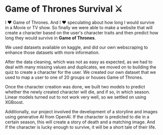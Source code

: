 # Game of Thrones Survival ⚔️

I ♥️ Game of Thrones. And I ♥️ speculating about how long I would survive in a Movie or TV show. So finally we were able to make a website that will create a character based on the user's character traits and then predict how long they would survive in **Game of Thrones**.

We used datasets available on kaggle, and did our own webscraping to enhance those datasets with more information.

After the data cleaning, which was not as easy as expected, as we had to deal with many missing values and duplicates, we moved on to building the quiz to create a character for the user. We created our own dataset that we used to map a user to one of 20 groups or houses Game of Thrones.

Once the character creation was done, we built two models to predict whether the newly created character will die, and if so, in which season. Linear models turned out to not work very well, so we settled on using XGBoost.

Additionally, our project involved the development of a storyline and images using generative AI from OpenAI. If the character is predicted to die in a certain season, this will create a story of death and a matching image. And if the character is lucky enough to survive, it will be a short tale of their life.
